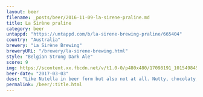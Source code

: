 ```yaml
---
layout: beer
filename: _posts/beer/2016-11-09-la-sirene-praline.md
title: La Sirène praline
category: beer
untappd: "https://untappd.com/b/la-sirene-brewing-praline/665404"
country: "Australia"
brewery: "La Sirène Brewing"
breweryURL: "/brewery/la-sirene-brewing.html"
style: "Belgian Strong Dark Ale"
score: 9
img: https://scontent.xx.fbcdn.net/v/t1.0-0/p480x480/17098191_10154984568433745_5100099099762013577_n.jpg?_nc_cat=109&_nc_ht=scontent.xx&oh=bf6bf2502338aeece51a74df643d7adf&oe=5D30FD70
beer-date: "2017-03-03"
desc: "Like Nutella in beer form but also not at all. Nutty, chocolaty, smooth and oh so dark. Rather filling for a beer which makes me happy with one despite it being a tasty beer"
permalink: /beer/:title.html
---
```

